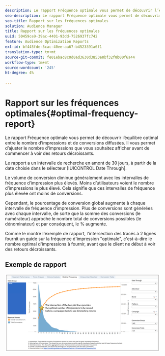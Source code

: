 ```yaml
---
description: Le rapport Fréquence optimale vous permet de découvrir l’équilibre optimal entre le nombre d’impressions et de conversions diffusées. Il vous permet d’ajuster le nombre d’impressions que vous souhaitez afficher avant de commencer à voir des retours décroissants.
seo-description: Le rapport Fréquence optimale vous permet de découvrir l’équilibre optimal entre le nombre d’impressions et de conversions diffusées. Il vous permet d’ajuster le nombre d’impressions que vous souhaitez afficher avant de commencer à voir des retours décroissants.
seo-title: Rapport sur les fréquences optimales
solution: Audience Manager
title: Rapport sur les fréquences optimales
uuid: 50459ce9-39ac-4401-93dd-7526937fc742
feature: Audience Optimization Reports
exl-id: bf445fde-5cac-40ee-aa67-b4523391a6f1
translation-type: tm+mt
source-git-commit: fe01ebac8c0d0ad3630d3853e0bf32f0b00f6a44
workflow-type: tm+mt
source-wordcount: '245'
ht-degree: 4%

---
```


# Rapport sur les fréquences optimales{#optimal-frequency-report}

Le rapport Fréquence optimale vous permet de découvrir l’équilibre optimal entre le nombre d’impressions et de conversions diffusées. Il vous permet d’ajuster le nombre d’impressions que vous souhaitez afficher avant de commencer à voir des retours décroissants.

Le rapport a un intervalle de recherche en amont de 30 jours, à partir de la date choisie dans le sélecteur [!UICONTROL Date Through].

Le volume de conversion diminue généralement avec les intervalles de fréquence d’impression plus élevés. Moins d’utilisateurs voient le nombre d’impressions le plus élevé. Cela signifie que ces intervalles de fréquence plus élevée ont moins de conversions.

Cependant, le pourcentage de conversion global augmente à chaque intervalle de fréquence d’impression. Plus de conversions sont générées avec chaque intervalle, de sorte que la somme des conversions (le numérateur) approche le nombre total de conversions possibles (le dénominateur) et par conséquent, le % augmente.

Comme le montre l&#39;exemple de rapport, l&#39;intersection des tracés à 2 lignes fournit un guide sur la fréquence d&#39;impression &quot;optimale&quot;, c&#39;est-à-dire le nombre optimal d&#39;impressions à fournir, avant que le client ne début à voir des retours décroissants.

## Exemple de rapport

![fréquence optimale](assets/optimal-frequency2.png)
